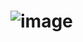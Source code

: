 # ![image](https://github.com/gabslealdev/SerPensante/assets/114974022/26b7c08d-2cb6-4252-be32-8f7078ca38ce)
